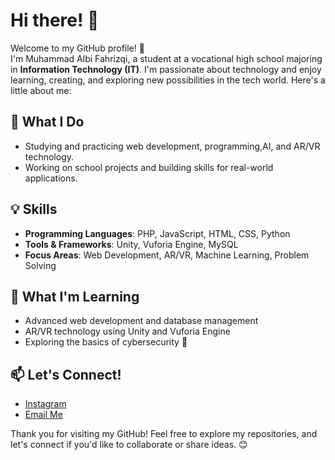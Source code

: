 # Hi there! 👋

Welcome to my GitHub profile! 🚀  
I'm Muhammad Albi Fahrizqi, a student at a vocational high school majoring in **Information Technology (IT)**. I'm passionate about technology and enjoy learning, creating, and exploring new possibilities in the tech world. Here's a little about me:

## 🔭 What I Do
- Studying and practicing web development, programming,AI, and AR/VR technology.  
- Working on school projects and building skills for real-world applications.  

## 💡 Skills
- **Programming Languages**: PHP, JavaScript, HTML, CSS, Python  
- **Tools & Frameworks**: Unity, Vuforia Engine, MySQL  
- **Focus Areas**: Web Development, AR/VR, Machine Learning, Problem Solving  

## 🌱 What I'm Learning
- Advanced web development and database management  
- AR/VR technology using Unity and Vuforia Engine  
- Exploring the basics of cybersecurity 🔐  

## 📫 Let's Connect!
- [Instagram](https://www.instagram.com/albifhrzq/)  
- [Email Me](mailto:albifahrizqi0@gmail.com)  

Thank you for visiting my GitHub! Feel free to explore my repositories, and let's connect if you'd like to collaborate or share ideas. 😊  
